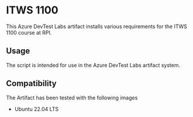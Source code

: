 # ITWS 1100

This Azure DevTest Labs artifact installs various requirements for the ITWS 1100 course at RPI.

## Usage

The script is intended for use in the Azure DevTest Labs artifact system.

## Compatibility

The Artifact has been tested with the following images

* Ubuntu 22.04 LTS
